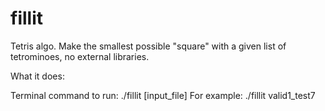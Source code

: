 # fillit
Tetris algo. Make the smallest possible "square" with a given list of tetrominoes, no external libraries.

What it does: 

Terminal command to run: ./fillit [input_file]
For example: ./fillit valid1_test7
